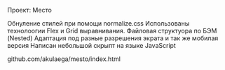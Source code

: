 Проект: Место

Обнуление стилей при помощи normalize.css Использованы технолоогии Flex и Grid выравнивания. Файловая структуора по БЭМ (Nested) Адаптация под разные разрешения экрата и так же мобилая версия Написан небольшой скрыпт на языке JavaScript

github.com/akulaega/mesto/index.html
